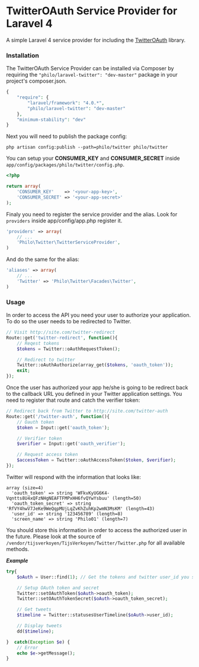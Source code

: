 TwitterOAuth Service Provider for Laravel 4
===============

A simple Laravel 4 service provider for including the [TwitterOAuth](https://github.com/tijsverkoyen/TwitterOAuth) library.

### Installation

The TwitterOAuth Service Provider can be installed via Composer by requiring the `"philo/laravel-twitter": "dev-master"` package in your project's composer.json.

```php
{
    "require": {
        "laravel/framework": "4.0.*",
        "philo/laravel-twitter": "dev-master"
    },
    "minimum-stability": "dev"
}
```

Next you will need to publish the package config:

`php artisan config:publish --path=philo/twitter philo/twitter`

You can setup your **CONSUMER_KEY** and **CONSUMER_SECRET** inside `app/config/packages/philo/twitter/config.php`.

```php
<?php

return array(
	'CONSUMER_KEY'    => '<your-app-key>',
	'CONSUMER_SECRET' => '<your-app-secret>'
);
```

Finaly you need to register the service provider and the alias. Look for `providers` inside app/config/app.php register it.

```php
'providers' => array(
	// ...
	'Philo\Twitter\TwitterServiceProvider',
)
```

And do the same for the alias:

```php
'aliases' => array(
	// ...
	'Twitter' => 'Philo\Twitter\Facades\Twitter',
)
```

### Usage

In order to access the API you need your user to authorize your application. To do so the user needs to be redirected to Twitter.

```php
// Visit http://site.com/twitter-redirect
Route::get('twitter-redirect', function(){
    // Reqest tokens
    $tokens = Twitter::oAuthRequestToken();

    // Redirect to twitter
    Twitter::oAuthAuthorize(array_get($tokens, 'oauth_token'));
    exit;
});
```

Once the user has authorized your app he/she is going to be redirect back to the callback URL you defined in your Twitter application settings.
You need to register that route and catch the verifier token:

```php
// Redirect back from Twitter to http://site.com/twitter-auth
Route::get('/twitter-auth', function(){
    // Oauth token
    $token = Input::get('oauth_token');

    // Verifier token
    $verifier = Input::get('oauth_verifier');

    // Request access token
    $accessToken = Twitter::oAuthAccessToken($token, $verifier);
});
```

Twitter will respond with the information that looks like:

```
array (size=4)
  'oauth_token' => string 'WFkvKyUG6K4-Vqntts8U4xQFzNHgNEAFTFMPxHH6fvQYwYsbuu' (length=50)
  'oauth_token_secret' => string 'RfVY4hwV7JeKe9WeQqpMUjLqZvKhZuhKp2wmN3MsKM' (length=43)
  'user_id' => string '123456789' (length=8)
  'screen_name' => string 'Philo01' (length=7)
```

You should store this information in order to access the authorized user in the future.
Please look at the source of `/vendor/tijsverkoyen/TijsVerkoyen/Twitter/Twitter.php` for all available methods.

***Example***
```php
try{
	$oAuth = User::find(1); // Get the tokens and twitter user_id you saved in the previous step

	// Setup OAuth token and secret
	Twitter::setOAuthToken($oAuth->oauth_token);
	Twitter::setOAuthTokenSecret($oAuth->oauth_token_secret);

	// Get tweets
	$timeline = Twitter::statusesUserTimeline($oAuth->user_id);

	// Display tweets
	dd($timeline);

}  catch(Exception $e) {
	// Error
	echo $e->getMessage();
}
```
